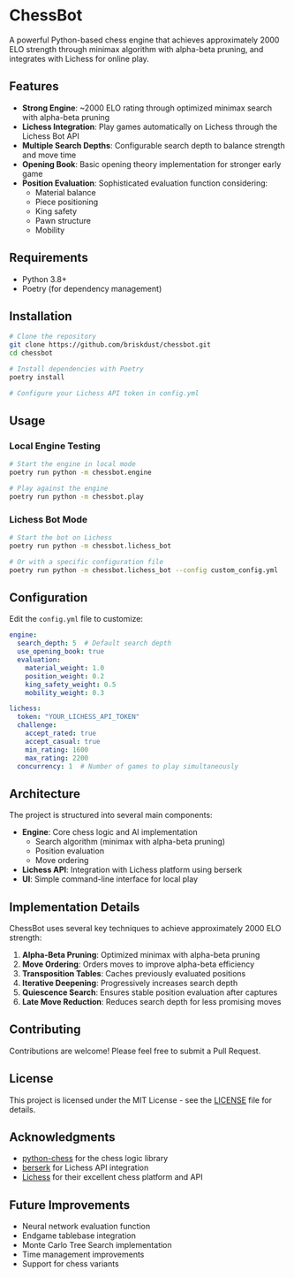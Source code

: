 # ChessBot

A powerful Python-based chess engine that achieves approximately 2000 ELO strength through minimax algorithm with alpha-beta pruning, and integrates with Lichess for online play.

## Features

- **Strong Engine**: ~2000 ELO rating through optimized minimax search with alpha-beta pruning
- **Lichess Integration**: Play games automatically on Lichess through the Lichess Bot API
- **Multiple Search Depths**: Configurable search depth to balance strength and move time
- **Opening Book**: Basic opening theory implementation for stronger early game
- **Position Evaluation**: Sophisticated evaluation function considering:
  - Material balance
  - Piece positioning
  - King safety
  - Pawn structure
  - Mobility

## Requirements

- Python 3.8+
- Poetry (for dependency management)

## Installation

```bash
# Clone the repository
git clone https://github.com/briskdust/chessbot.git
cd chessbot

# Install dependencies with Poetry
poetry install

# Configure your Lichess API token in config.yml
```

## Usage

### Local Engine Testing

```bash
# Start the engine in local mode
poetry run python -m chessbot.engine

# Play against the engine
poetry run python -m chessbot.play
```

### Lichess Bot Mode

```bash
# Start the bot on Lichess
poetry run python -m chessbot.lichess_bot

# Or with a specific configuration file
poetry run python -m chessbot.lichess_bot --config custom_config.yml
```

## Configuration

Edit the `config.yml` file to customize:

```yaml
engine:
  search_depth: 5  # Default search depth
  use_opening_book: true
  evaluation:
    material_weight: 1.0
    position_weight: 0.2
    king_safety_weight: 0.5
    mobility_weight: 0.3

lichess:
  token: "YOUR_LICHESS_API_TOKEN"
  challenge:
    accept_rated: true
    accept_casual: true
    min_rating: 1600
    max_rating: 2200
  concurrency: 1  # Number of games to play simultaneously
```

## Architecture

The project is structured into several main components:

- **Engine**: Core chess logic and AI implementation
  - Search algorithm (minimax with alpha-beta pruning)
  - Position evaluation
  - Move ordering
- **Lichess API**: Integration with Lichess platform using berserk
- **UI**: Simple command-line interface for local play

## Implementation Details

ChessBot uses several key techniques to achieve approximately 2000 ELO strength:

1. **Alpha-Beta Pruning**: Optimized minimax with alpha-beta pruning
2. **Move Ordering**: Orders moves to improve alpha-beta efficiency
3. **Transposition Tables**: Caches previously evaluated positions
4. **Iterative Deepening**: Progressively increases search depth
5. **Quiescence Search**: Ensures stable position evaluation after captures
6. **Late Move Reduction**: Reduces search depth for less promising moves

## Contributing

Contributions are welcome! Please feel free to submit a Pull Request.

## License

This project is licensed under the MIT License - see the [LICENSE](LICENSE) file for details.

## Acknowledgments

- [python-chess](https://python-chess.readthedocs.io/) for the chess logic library
- [berserk](https://github.com/rhgrant10/berserk) for Lichess API integration
- [Lichess](https://lichess.org/) for their excellent chess platform and API

## Future Improvements

- Neural network evaluation function
- Endgame tablebase integration
- Monte Carlo Tree Search implementation
- Time management improvements
- Support for chess variants
